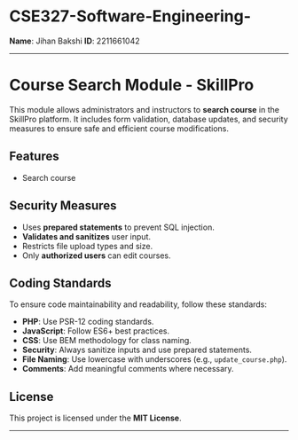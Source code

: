 ﻿# CSE327-Software-Engineering-

**Name**: Jihan Bakshi
**ID**: 2211661042
**<hr>** 

# Course Search Module - SkillPro

This module allows administrators and instructors to **search course** in the SkillPro platform. It includes form validation, database updates, and security measures to ensure safe and efficient course modifications.

## Features
- Search course


## Security Measures
- Uses **prepared statements** to prevent SQL injection.
- **Validates and sanitizes** user input.
- Restricts file upload types and size.
- Only **authorized users** can edit courses.



## Coding Standards
To ensure code maintainability and readability, follow these standards:
- **PHP**: Use PSR-12 coding standards.
- **JavaScript**: Follow ES6+ best practices.
- **CSS**: Use BEM methodology for class naming.
- **Security**: Always sanitize inputs and use prepared statements.
- **File Naming**: Use lowercase with underscores (e.g., `update_course.php`).
- **Comments**: Add meaningful comments where necessary.


## License
This project is licensed under the **MIT License**.

---

